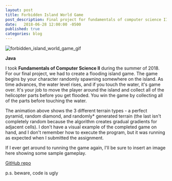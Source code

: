 ```yaml
---
layout: post
title: Forbidden Island World Game
post_description: Final project for fundamentals of computer science II course.
date:   2018-06-28 12:00:00 -0500
published: true
categories: blog
---
```


<img class="text-image-portrait" src="https://i.imgur.com/EM2NExP.gif" alt="forbidden_island_world_game_gif">

**Java**

I took **Fundamentals of Computer Science II** during the summer of 2018. For our final project, we had to create a flooding island game. The game begins by your character randomly spawning somewhere on the island. As time advances, the water level rises, and if you touch the water, it's game over. It's your job to move the player around the island and collect all of the helicopter parts before you get flooded. You win the game by collecting all of the parts before touching the water.

The animation above shows the 3 different terrain types - a perfect pyramid, random diamond, and randomly* generated terrain (the last isn't completely random because the algorithm creates gradual gradients for adjacent cells). I don't have a visual example of the completed game on hand, and I don't remember how to execute the program, but it was running as expected when I submitted the assignment.

If I ever get around to running the game again, I'll be sure to insert an image here showing some sample gameplay.

[GitHub repo](https://github.com/walkersutton/Forbidden-Island-World-Game)

p.s. beware, code is ugly
